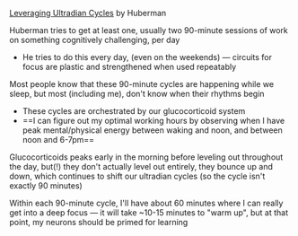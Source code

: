 [Leveraging Ultradian Cycles](https://www.youtube.com/watch?v=lsODSDmY4CY&t=75s) by Huberman

Huberman tries to get at least one, usually two 90-minute sessions of work on something cognitively challenging, per day
- He tries to do this every day, (even on the weekends) — circuits for focus are plastic and strengthened when used repeatably

Most people know that these 90-minute cycles are happening while we sleep, but most (including me), don't know when their rhythms begin
- These cycles are orchestrated by our glucocorticoid system
- ==I can figure out my optimal working hours by observing when I have peak mental/physical energy between waking and noon, and between noon and 6-7pm==

Glucocorticoids peaks early in the morning before leveling out throughout the day, but(!) they don't actually level out entirely, they bounce up and down, which continues to shift our ultradian cycles (so the cycle isn't exactly 90 minutes)

Within each 90-minute cycle, I'll have about 60 minutes where I can really get into a deep focus — it will take ~10-15 minutes to "warm up", but at that point, my neurons should be primed for learning

